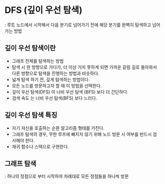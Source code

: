 # DFS (깊이 우선 탐색)
: 루트 노드에서 시작해서 다음 분기로 넘어가기 전에 해당 분기를 완벽히 탐색하고 넘어가는 방법 


## 깊이 우선 탐색이란 

- 그래프 전체를 탐색하는 방법 
- 탐색 시 한 방향으로 가다가, 더 이상 가지 못하게 되면 가까운 갈림 길로 돌아와서 다른 방향으로 탐색을 진행하는 방법과 비슷하다.
- 넓게 탐색 하기 전, 깊게 탐색하는 방법이다. 
- 모든 노드를 방문하고자 할 때 이 방법을 선택한다. 
- 깊이 우선 탐색(DFS) 이 너비 우선 탐색 (BFS) 보다 더 간단하다.
- 검색 속도 는 너비 우선 탐색(BFS) 보다 느리다.

## 깊이 우선 탐색 특징 

- 자기 자신을 호출하는 순환 알고리즘 형태를 가진다.
- 그래프 탐색의 경우, 무한 루프에 빠지지 않기 위해 노드 방문 시 여부를 반드시 검사해야 한다.
- 재귀 함수나 스택으로 구현한다.

## 그래프 탐색
: 하나의 정점으로 부터 시작하여 차례대로 모든 정점들을 하나씩 방문
